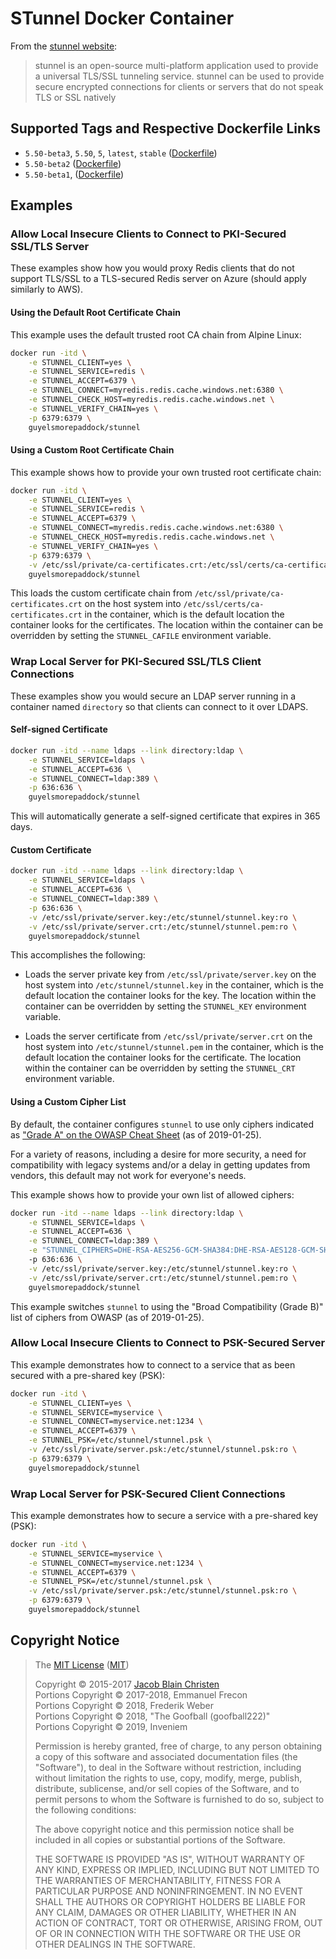 # STunnel Docker Container
From the [stunnel website](https://www.stunnel.org/):
> stunnel is an open-source multi-platform application used to provide a 
> universal TLS/SSL tunneling service. stunnel can be used to provide secure 
> encrypted connections for clients or servers that do not speak TLS or SSL 
> natively

## Supported Tags and Respective Dockerfile Links
- `5.50-beta3`, `5.50`, `5`, `latest`, `stable` ([Dockerfile](https://github.com/GuyPaddock/stunnel/blob/5.50-beta3/Dockerfile))
- `5.50-beta2` ([Dockerfile](https://github.com/GuyPaddock/stunnel/blob/5.50-beta2/Dockerfile))
- `5.50-beta1`, ([Dockerfile](https://github.com/GuyPaddock/stunnel/blob/5.50-beta1/Dockerfile))

## Examples
### Allow Local Insecure Clients to Connect to PKI-Secured SSL/TLS Server
These examples show how you would proxy Redis clients that do not support 
TLS/SSL to a TLS-secured Redis server on Azure (should apply similarly to AWS).

#### Using the Default Root Certificate Chain
This example uses the default trusted root CA chain from Alpine Linux:

```bash
docker run -itd \
    -e STUNNEL_CLIENT=yes \
    -e STUNNEL_SERVICE=redis \
    -e STUNNEL_ACCEPT=6379 \
    -e STUNNEL_CONNECT=myredis.redis.cache.windows.net:6380 \
    -e STUNNEL_CHECK_HOST=myredis.redis.cache.windows.net \
    -e STUNNEL_VERIFY_CHAIN=yes \
    -p 6379:6379 \
    guyelsmorepaddock/stunnel
```

#### Using a Custom Root Certificate Chain
This example shows how to provide your own trusted root certificate chain:

```bash
docker run -itd \
    -e STUNNEL_CLIENT=yes \
    -e STUNNEL_SERVICE=redis \
    -e STUNNEL_ACCEPT=6379 \
    -e STUNNEL_CONNECT=myredis.redis.cache.windows.net:6380 \
    -e STUNNEL_CHECK_HOST=myredis.redis.cache.windows.net \
    -e STUNNEL_VERIFY_CHAIN=yes \
    -p 6379:6379 \
    -v /etc/ssl/private/ca-certificates.crt:/etc/ssl/certs/ca-certificates.crt:ro \
    guyelsmorepaddock/stunnel
```

This loads the custom certificate chain from
`/etc/ssl/private/ca-certificates.crt` on the host system into 
`/etc/ssl/certs/ca-certificates.crt` in the container, which is the default 
location the container looks for the certificates. The location within the 
container can be overridden by setting the `STUNNEL_CAFILE` environment 
variable.

### Wrap Local Server for PKI-Secured SSL/TLS Client Connections
These examples show you would secure an LDAP server running in a container 
named `directory` so that clients can connect to it over LDAPS.

#### Self-signed Certificate
```bash
docker run -itd --name ldaps --link directory:ldap \
    -e STUNNEL_SERVICE=ldaps \
    -e STUNNEL_ACCEPT=636 \
    -e STUNNEL_CONNECT=ldap:389 \
    -p 636:636 \
    guyelsmorepaddock/stunnel
```

This will automatically generate a self-signed certificate that expires in 365 
days.

#### Custom Certificate
```bash
docker run -itd --name ldaps --link directory:ldap \
    -e STUNNEL_SERVICE=ldaps \
    -e STUNNEL_ACCEPT=636 \
    -e STUNNEL_CONNECT=ldap:389 \
    -p 636:636 \
    -v /etc/ssl/private/server.key:/etc/stunnel/stunnel.key:ro \
    -v /etc/ssl/private/server.crt:/etc/stunnel/stunnel.pem:ro \
    guyelsmorepaddock/stunnel
```

This accomplishes the following:
- Loads the server private key from `/etc/ssl/private/server.key` on the host 
system into `/etc/stunnel/stunnel.key` in the container, which is the default 
location the container looks for the key. The location within the container can 
be overridden by setting the `STUNNEL_KEY` environment variable.

- Loads the server certificate from `/etc/ssl/private/server.crt` on the host 
system into `/etc/stunnel/stunnel.pem` in the container, which is the default 
location the container looks for the certificate. The location within the 
container can be overridden by setting the `STUNNEL_CRT` environment variable.

#### Using a Custom Cipher List
By default, the container configures `stunnel` to use only ciphers indicated as 
["Grade A" on the OWASP Cheat Sheet](https://www.owasp.org/index.php/TLS_Cipher_String_Cheat_Sheet#Examples_for_cipher_strings)
(as of 2019-01-25).

For a variety of reasons, including a desire for more security, a need for 
compatibility with legacy systems and/or a delay in getting updates from 
vendors, this default may not work for everyone's needs. 

This example shows how to provide your own list of allowed ciphers:

```bash
docker run -itd --name ldaps --link directory:ldap \
    -e STUNNEL_SERVICE=ldaps \
    -e STUNNEL_ACCEPT=636 \
    -e STUNNEL_CONNECT=ldap:389 \
    -e "STUNNEL_CIPHERS=DHE-RSA-AES256-GCM-SHA384:DHE-RSA-AES128-GCM-SHA256:ECDHE-RSA-AES256-GCM-SHA384:ECDHE-RSA-AES128-GCM-SHA256:DHE-RSA-AES256-SHA256:DHE-RSA-AES128-SHA256:ECDHE-RSA-AES256-SHA384:ECDHE-RSA-AES128-SHA256:ECDHE-RSA-AES256-SHA:ECDHE-RSA-AES128-SHA:DHE-RSA-AES256-SHA:DHE-RSA-AES128-SHA"
    -p 636:636 \
    -v /etc/ssl/private/server.key:/etc/stunnel/stunnel.key:ro \
    -v /etc/ssl/private/server.crt:/etc/stunnel/stunnel.pem:ro \
    guyelsmorepaddock/stunnel
```

This example switches `stunnel` to using the "Broad Compatibility (Grade B)" 
list of ciphers from OWASP (as of 2019-01-25).

### Allow Local Insecure Clients to Connect to PSK-Secured Server
This example demonstrates how to connect to a service that as been secured with 
a pre-shared key (PSK):

```bash
docker run -itd \
    -e STUNNEL_CLIENT=yes \
    -e STUNNEL_SERVICE=myservice \
    -e STUNNEL_CONNECT=myservice.net:1234 \
    -e STUNNEL_ACCEPT=6379 \
    -e STUNNEL_PSK=/etc/stunnel/stunnel.psk \
    -v /etc/ssl/private/server.psk:/etc/stunnel/stunnel.psk:ro \
    -p 6379:6379 \
    guyelsmorepaddock/stunnel
```

### Wrap Local Server for PSK-Secured Client Connections
This example demonstrates how to secure a service with a pre-shared key (PSK):

```bash
docker run -itd \
    -e STUNNEL_SERVICE=myservice \
    -e STUNNEL_CONNECT=myservice.net:1234 \
    -e STUNNEL_ACCEPT=6379 \
    -e STUNNEL_PSK=/etc/stunnel/stunnel.psk \
    -v /etc/ssl/private/server.psk:/etc/stunnel/stunnel.psk:ro \
    -p 6379:6379 \
    guyelsmorepaddock/stunnel
```

## Copyright Notice
>The [MIT License](LICENSE.txt) ([MIT](https://opensource.org/licenses/MIT))
>
> Copyright &copy; 2015-2017 [Jacob Blain Christen](https://github.com/dweomer)  
> Portions Copyright &copy; 2017-2018, Emmanuel Frecon  
> Portions Copyright &copy; 2018, Frederik Weber  
> Portions Copyright &copy; 2018, "The Goofball (goofball222)"  
> Portions Copyright &copy; 2019, Inveniem  
>
> Permission is hereby granted, free of charge, to any person obtaining a copy of
> this software and associated documentation files (the "Software"), to deal in
> the Software without restriction, including without limitation the rights to
> use, copy, modify, merge, publish, distribute, sublicense, and/or sell copies of
> the Software, and to permit persons to whom the Software is furnished to do so,
> subject to the following conditions:
>
> The above copyright notice and this permission notice shall be included in all
> copies or substantial portions of the Software.
>
> THE SOFTWARE IS PROVIDED "AS IS", WITHOUT WARRANTY OF ANY KIND, EXPRESS OR
> IMPLIED, INCLUDING BUT NOT LIMITED TO THE WARRANTIES OF MERCHANTABILITY, FITNESS
> FOR A PARTICULAR PURPOSE AND NONINFRINGEMENT. IN NO EVENT SHALL THE AUTHORS OR
> COPYRIGHT HOLDERS BE LIABLE FOR ANY CLAIM, DAMAGES OR OTHER LIABILITY, WHETHER
> IN AN ACTION OF CONTRACT, TORT OR OTHERWISE, ARISING FROM, OUT OF OR IN
> CONNECTION WITH THE SOFTWARE OR THE USE OR OTHER DEALINGS IN THE SOFTWARE.
